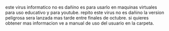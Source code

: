 este virus informatico no es dañino es para usarlo en maquinas virtuales para uso educativo y para youtube. repito este virus no es dañino la version peligrosa sera lanzada mas tarde entre finales de octubre. si quieres obtener mas informacion ve a manual de uso del usuario en la carpeta.
